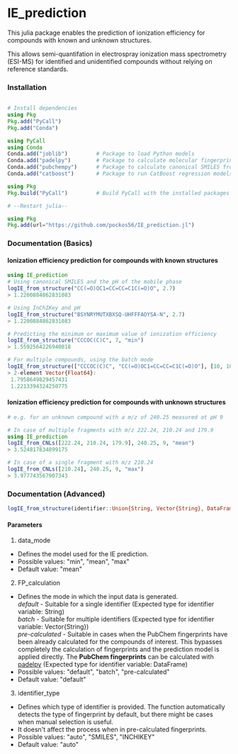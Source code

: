 # IE_prediction

This julia package enables the prediction of ionization efficiency for compounds with known and unknown structures.

This allows semi-quantifation in electrospray ionization mass spectrometry (ESI-MS) for identified and unidentified compounds without relying on reference standards.

### Installation
```julia

# Install dependencies
using Pkg
Pkg.add("PyCall")
Pkg.add("Conda")

using PyCall
using Conda
Conda.add("joblib")         # Package to load Python models
Conda.add("padelpy")        # Package to calculate molecular fingerprints
Conda.add("pubchempy")      # Package to calculate canonical SMILES from InCHiKey
Conda.add("catboost")       # Package to run CatBoost regression models for IE IE_prediction

using Pkg
Pkg.build("PyCall")         # Build PyCall with the installed packages

# --Restart julia--

using Pkg
Pkg.add(url="https://github.com/pockos56/IE_prediction.jl")

```

### Documentation (Basics)

#### Ionization efficiency prediction for compounds with known structures


```julia
using IE_prediction
# Using canonical SMILES and the pH of the mobile phase
logIE_from_structure("CC(=O)OC1=CC=CC=C1C(=O)O", 2.7)
> 1.2200884862831083

# Using InChIKey and pH
logIE_from_structure("BSYNRYMUTXBXSQ-UHFFFAOYSA-N", 2.7)
> 1.2200884862831083

# Predicting the minimum or maximum value of ionization efficiency
logIE_from_structure("CCCOC(C)C", 7, "min")
> 1.5592564226940018

# For multiple compounds, using the batch mode
logIE_from_structure(["CCCOC(C)C", "CC(=O)OC1=CC=CC=C1C(=O)O"], [10, 10], "min", FP_calculation="batch")
> 2-element Vector{Float64}:
 1.7958649829457431       
 1.2213394324250775
```

#### Ionization efficiency prediction for compounds with unknown structures

```julia
# e.g. for an unknown compound with a m/z of 240.25 measured at pH 9

# In case of multiple fragments with m/z 222.24, 210.24 and 179.9
using IE_prediction
logIE_from_CNLs([222.24, 210.24, 179.9], 240.25, 9, "mean")
> 3.524817834899175

# In case of a single fragment with m/z 210.24
logIE_from_CNLs([210.24], 240.25, 9, "max")
> 3.977743567907343

```

### Documentation (Advanced)

``` julia
logIE_from_structure(identifier::Union{String, Vector{String}, DataFrame}, pH, data_mode::String="mean"; FP_calculation::String="default", identifier_type::String="auto")
```

#### Parameters
1. data_mode
- Defines the model used for the IE prediction.
- Possible values: "min", "mean", "max"
- Default value: "mean"

2. FP_calculation
- Defines the mode in which the input data is generated.  
*default* - Suitable for a single identifier (Expected type for identifier variable: String)  
*batch* - Suitable for multiple identifiers (Expected type for identifier variable: Vector{String})  
*pre-calculated* - Suitable in cases when the PubChem fingerprints have been already calculated for the compounds of interest. This bypasses completely the calculation of fingerprints and the prediction model is applied directly. The **PubChem fingerprints** can be calculated with [padelpy](https://github.com/Hamada-Noreldeen/PaDELPy) (Expected type for identifier variable: DataFrame)  
- Possible values: "default", "batch", "pre-calculated"
- Default value: "default"

3. identifier_type
- Defines which type of identifier is provided. The function automatically detects the type of fingerprint by default, but there might be cases when manual selection is useful.
- It doesn't affect the process when in pre-calculated fingerprints.
- Possible values: "auto", "SMILES", "INCHIKEY"
- Default value: "auto"